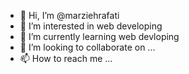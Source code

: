 - 👋 Hi, I’m @marziehrafati
- 👀 I’m interested in web developing
- 🌱 I’m currently learning web devloping
- 💞️ I’m looking to collaborate on ...
- 📫 How to reach me ...

<!---
marziehrafati/marziehrafati is a ✨ special ✨ repository because its `README.md` (this file) appears on your GitHub profile.
You can click the Preview link to take a look at your changes.
--->
